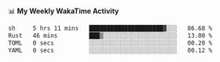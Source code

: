<!--
**stamp711/stamp711** is a ✨ _special_ ✨ repository because its `README.md` (this file) appears on your GitHub profile.

Here are some ideas to get you started:

- 🔭 I’m currently working on ...
- 🌱 I’m currently learning ...
- 👯 I’m looking to collaborate on ...
- 🤔 I’m looking for help with ...
- 💬 Ask me about ...
- 📫 How to reach me: ...
- 😄 Pronouns: ...
- ⚡ Fun fact: ...
-->

📊 **My Weekly WakaTime Activity**

<!--START_SECTION:waka-->

```txt
sh     5 hrs 11 mins   █████████████████████▓░░░   86.68 %
Rust   46 mins         ███▒░░░░░░░░░░░░░░░░░░░░░   13.00 %
TOML   0 secs          ░░░░░░░░░░░░░░░░░░░░░░░░░   00.20 %
YAML   0 secs          ░░░░░░░░░░░░░░░░░░░░░░░░░   00.12 %
```

<!--END_SECTION:waka-->
